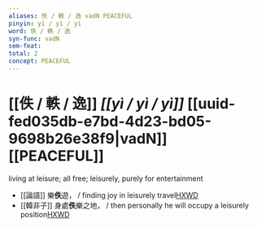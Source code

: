 ```yaml
---
aliases: 佚 / 軼 / 逸 vadN PEACEFUL
pinyin: yì / yì / yì
word: 佚 / 軼 / 逸
syn-func: vadN
sem-feat: 
total: 2
concept: PEACEFUL 
---
```

# [[佚 / 軼 / 逸]] *[[yì / yì / yì]]*  [[uuid-fed035db-e7bd-4d23-bd05-9698b26e38f9|vadN]] [[PEACEFUL]]
living at leisure; all free; leisurely, purely for entertainment
 - [[論語]] 樂**佚**遊， / finding joy in leisurely travel[HXWD](https://hxwd.org/textview.html?location=KR1h0004_tls_016-10a.10)
 - [[韓非子]] 身處**佚**樂之地， / then personally he will occupy a leisurely position[HXWD](https://hxwd.org/textview.html?location=KR3c0005_tls_035-73a.6)